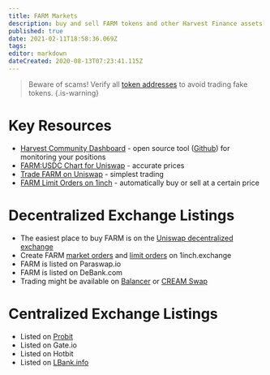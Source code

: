 ```yaml
---
title: FARM Markets
description: buy and sell FARM tokens and other Harvest Finance assets
published: true
date: 2021-02-11T18:58:36.069Z
tags: 
editor: markdown
dateCreated: 2020-08-13T07:23:41.115Z
---
```


> Beware of scams! Verify all [token addresses](https://github.com/harvest-finance/harvest) to avoid trading fake tokens.
{.is-warning}

# Key Resources

- [Harvest Community Dashboard](https://harvestfi.github.io/dashboard/) - open source tool ([Github](https://github.com/harvestfi/dashboard)) for monitoring your positions
- [FARM:USDC Chart for Uniswap](https://beta.dex.vision/?ticker=UniswapV2:FARMUSDC-0x514906FC121c7878424a5C928cad1852CC545892&interval=15) - accurate prices
- [Trade FARM on Uniswap](https://app.uniswap.org/#/swap?outputCurrency=0xa0246c9032bc3a600820415ae600c6388619a14d) - simplest trading
- [FARM Limit Orders on 1inch](https://1inch.exchange/#/limit-order/USDC/FARM) - automatically buy or sell at a certain price


# Decentralized Exchange Listings


- The easiest place to buy FARM is on the [Uniswap decentralized exchange][uni-buy-farm]
- Create FARM [market orders](https://1inch.exchange/#/ETH/FARM) and [limit orders](https://1inch.exchange/#/limit-order/USDC/FARM) on 1inch.exchange
- FARM is listed on Paraswap.io
- FARM is listed on DeBank.com
- Trading might be available on [Balancer](https://balancer.exchange/) or [CREAM Swap](https://app.cream.finance/swap)


# Centralized Exchange Listings

- Listed on [Probit](https://support.probit.com/hc/en-us/articles/900002847263)
- Listed on Gate.io
- Listed on Hotbit
- Listed on [LBank.info](https://twitter.com/LBank_Exchange/status/1303291365896331265)




[hf]: https://harvest.finance

[add-farm]: https://harvestfi.github.io/add-farm
[add-fdai]: https://harvestfi.github.io/add-fdai
[add-fusdc]: https://harvestfi.github.io/add-fusdc
[add-fusdt]: https://harvestfi.github.io/add-fusdt
[add-fwbtc]: https://harvestfi.github.io/add-fwbtc
[add-frenbtc]: https://harvestfi.github.io/add-frenbtc
[add-fcrvrenwbtc]: https://harvestfi.github.io/add-fcrvrenwbtc

[es-farm]: https://etherscan.io/token/0xa0246c9032bc3a600820415ae600c6388619a14d
[es-farm_usdc_lp]: https://etherscan.io/address/0x514906FC121c7878424a5C928cad1852CC545892
[es-fdai]: https://etherscan.io/token/0xab7fa2b2985bccfc13c6d86b1d5a17486ab1e04c
[es-fusdc]: https://etherscan.io/token/0xf0358e8c3CD5Fa238a29301d0bEa3D63A17bEdBE
[es-fusdt]: https://etherscan.io/token/0x053c80eA73Dc6941F518a68E2FC52Ac45BDE7c9C
[es-ftusd]: https://etherscan.io/token/0x7674622c63Bee7F46E86a4A5A18976693D54441b
[es-fwbtc]: https://etherscan.io/token/0x5d9d25c7C457dD82fc8668FFC6B9746b674d4EcB
[es-frenbtc]: https://etherscan.io/token/0xC391d1b08c1403313B0c28D47202DFDA015633C4
[es-fcrvrenwbtc]: https://etherscan.io/token/0x9aA8F427A17d6B0d91B6262989EdC7D45d6aEdf8
[es-fweth]: https://etherscan.io/token/0xFE09e53A81Fe2808bc493ea64319109B5bAa573e
[es-fusdc_weth_lp]: https://etherscan.io/token/0xA79a083FDD87F73c2f983c5551EC974685D6bb36
[es-fusdt_weth_lp]: https://etherscan.io/token/0x7DDc3ffF0612E75Ea5ddC0d6Bd4e268f70362Cff
[es-fdai_weth_lp]: https://etherscan.io/token/0x307E2752e8b8a9C29005001Be66B1c012CA9CDB7
[es-fwbtc_weth_lp]: https://etherscan.io/token/0x01112a60f427205dcA6E229425306923c3Cc2073
[es-fslp]: https://etherscan.io/token/0xF553E1f826f42716cDFe02bde5ee76b2a52fc7EB





[uni-buy-farm]: https://uniswap.exchange/swap?outputCurrency=0xa0246c9032bc3a600820415ae600c6388619a14d
[uni-buy_farm_usdc]: https://app.uniswap.org/#/add/0xa0246c9032bc3a600820415ae600c6388619a14d/0xa0b86991c6218b36c1d19d4a2e9eb0ce3606eb48
[uni-buy-fdai]: https://uniswap.exchange/swap?outputCurrency=0xe85c8581e60d7cd32bbfd86303d2a4fa6a951dac
[uni-buy-fusdc]: https://uniswap.exchange/swap?outputCurrency=0xc3f7ffb5d5869b3ade9448d094d81b0521e8326f
[uni-buy-fusdt]: https://uniswap.exchange/swap?outputCurrency=0xc7ee21406bb581e741fbb8b21f213188433d9f2f
[uni-buy-fwbtc]: https://uniswap.exchange/swap?outputCurrency=0xc07eb91961662d275e2d285bdc21885a4db136b0
[uni-buy-frenbtc]: https://uniswap.exchange/swap?outputCurrency=0xfbe122d0ba3c75e1f7c80bd27613c9f35b81feec
[uni-buy-fcrvrenwbtc]: https://uniswap.exchange/swap?outputCurrency=0x192E9d29D43db385063799BC239E772c3b6888F3
[uni-buy-fweth]: https://app.uniswap.org/#/swap?outputCurrency=0x8e298734681adbfc41ee5d17ff8b0d6d803e7098
[uni-buy-fusdc_weth_lp]: https://uniswap.exchange/add/0xa0b86991c6218b36c1d19d4a2e9eb0ce3606eb48/0xC02aaA39b223FE8D0A0e5C4F27eAD9083C756Cc2
[uni-buy-fusdt_weth_lp]: https://app.uniswap.org/#/add/0xdac17f958d2ee523a2206206994597c13d831ec7/0xC02aaA39b223FE8D0A0e5C4F27eAD9083C756Cc2
[uni-buy-fdai_weth_lp]: https://app.uniswap.org/#/add/0x6b175474e89094c44da98b954eedeac495271d0f/0xC02aaA39b223FE8D0A0e5C4F27eAD9083C756Cc2
[uni-buy-fwbtc_weth_lp]: https://app.uniswap.org/#/add/0x2260fac5e5542a773aa44fbcfedf7c193bc2c599/0xC02aaA39b223FE8D0A0e5C4F27eAD9083C756Cc2

[uni-info-farm]: https://uniswap.info/token/0xa0246c9032bc3a600820415ae600c6388619a14d
[uni-info-fdai]: https://uniswap.info/token/0xe85c8581e60d7cd32bbfd86303d2a4fa6a951dac
[uni-info-fusdc]: https://uniswap.info/token/0xc3f7ffb5d5869b3ade9448d094d81b0521e8326f
[uni-info-fusdt]: https://uniswap.info/token/0xc7ee21406bb581e741fbb8b21f213188433d9f2f
[uni-info-fwbtc]: https://uniswap.info/token/0xc07eb91961662d275e2d285bdc21885a4db136b0
[uni-info-frenbtc]: https://uniswap.info/token/0xfbe122d0ba3c75e1f7c80bd27613c9f35b81feec
[uni-info-fcrvrenwbtc]: https://uniswap.info/token/0x192E9d29D43db385063799BC239E772c3b6888F3
[uni-info-fweth]: https://uniswap.info/token/0x8e298734681adbfc41ee5d17ff8b0d6d803e7098
[uni-info-fusdc_weth_lp]: https://uniswap.info/token/0x63671425ef4D25Ec2b12C7d05DE855C143f16e3B
[uni-info-fusdt_weth_lp]: https://uniswap.info/token/0xB19EbFB37A936cCe783142955D39Ca70Aa29D43c
[uni-info-fdai_weth_lp]: https://uniswap.info/token/0x1a9F22b4C385f78650E7874d64e442839Dc32327
[uni-info-fwbtc_weth_lp]: https://uniswap.info/token/0xb1FeB6ab4EF7d0f41363Da33868e85EB0f3A57EE




[es-pool-farm]: https://etherscan.io/address/0xae024F29C26D6f71Ec71658B1980189956B0546D
[es-pool-fdai]: https://etherscan.io/address/0xF9E5f9024c2f3f2908A1d0e7272861a767C9484b
[es-pool-fusdc]: https://etherscan.io/address/0xE1f9A3EE001a2EcC906E8de637DBf20BB2d44633
[es-pool-fusdt]: https://etherscan.io/address/0x5bd997039FFF16F653EF15D1428F2C791519f58d










